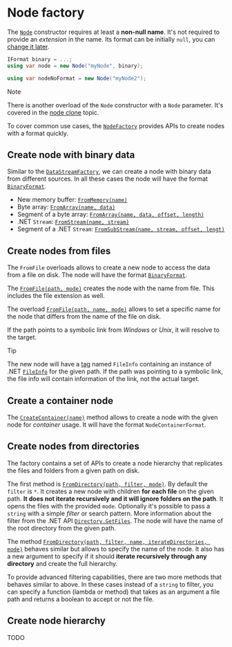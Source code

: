 # Node factory

The [`Node`](xref:Yarhl.FileSystem.Node) constructor requires at least a
**non-null name**. It's not required to provide an _extension_ in the name. Its
format can be initially `null`, you can [change it later](#format).

```csharp
IFormat binary = ...;
using var node = new Node("myNode", binary);

using var nodeNoFormat = new Node("myNode2");
```

> [!NOTE]  
> There is another overload of the `Node` constructor with a `Node` parameter.
> It's covered in the [node clone](node.md#cloning-a-node) topic.

To cover common use cases, the
[`NodeFactory`](xref:Yarhl.FileSystem.NodeFactory) provides APIs to create nodes
with a format quickly.

## Create node with binary data

Similar to the [`DataStreamFactory`](xref:Yarhl.IO.DataStreamFactory), we can
create a node with binary data from different sources. In all these cases the
node will have the format [`BinaryFormat`](xref:Yarhl.IO.BinaryFormat).

- New memory buffer:
  [`FromMemory(name)`](<xref:Yarhl.FileSystem.NodeFactory.FromMemory(System.String)>)
- Byte array:
  [`FromArray(name, data)`](<xref:Yarhl.FileSystem.NodeFactory.FromArray(System.String,System.Byte[])>)
- Segment of a byte array:
  [`FromArray(name, data, offset, length)`](<xref:Yarhl.FileSystem.NodeFactory.FromArray(System.String,System.Byte[],System.Int32,System.Int32)>)
- .NET `Stream`:
  [`FromStream(name, stream)`](<xref:Yarhl.FileSystem.NodeFactory.FromStream(System.String,System.IO.Stream)>)
- Segment of a .NET `Stream`:
  [`FromSubStream(name, stream, offset, lengt)`](<xref:Yarhl.FileSystem.NodeFactory.FromSubstream(System.String,System.IO.Stream,System.Int64,System.Int64)>)

<!-- TODO: example -->

## Create nodes from files

The `FromFile` overloads allows to create a new node to access the data from a
file on disk. The node will have the format
[`BinaryFormat`](xref:Yarhl.IO.BinaryFormat).

The
[`FromFile(path, mode)`](<xref:Yarhl.FileSystem.NodeFactory.FromFile(System.String,Yarhl.IO.FileOpenMode)>)
creates the node with the name from file. This includes the file extension as
well.

The overload
[`FromFile(path, name, mode)`](<xref:Yarhl.FileSystem.NodeFactory.FromFile(System.String,System.String,Yarhl.IO.FileOpenMode)>)
allows to set a specific name for the node that differs from the name of the
file on disk.

If the path points to a symbolic link from _Windows_ or _Unix_, it will resolve
to the target.

> [!TIP]  
> The new node will have a [tag](node.md#tags) named `FileInfo` containing an
> instance of .NET
> [`FileInfo`](https://learn.microsoft.com/en-us/dotnet/api/system.io.fileinfo)
> for the given path. If the path was pointing to a symbolic link, the file info
> will contain information of the link, not the actual target.

<!-- TODO: example -->

## Create a container node

The
[`CreateContainer(name)`](<xref:Yarhl.FileSystem.NodeFactory.CreateContainer(System.String)>)
method allows to create a node with the given node for _container_ usage. It
will have the format `NodeContainerFormat`.

## Create nodes from directories

The factory contains a set of APIs to create a node hierarchy that replicates
the files and folders from a given path on disk.

The first method is
[`FromDirectory(path, filter, mode)`](<xref:Yarhl.FileSystem.NodeFactory.FromDirectory(System.String,System.String,Yarhl.IO.FileOpenMode)>).
By default the `filter` is `*`. It creates a new node with children **for each
file** on the given path. **It does not iterate recursively and it will ignore
folders on the path**. It opens the files with the provided `mode`. Optionally
it's possible to pass a `string` with a simple _filter_ or search pattern. More
information about the filter from the .NET API
[`Directory.GetFiles`](<https://learn.microsoft.com/en-us/dotnet/api/system.io.directory.getfiles#system-io-directory-getfiles(system-string-system-string)>).
The node will have the name of the root directory from the given path.

<!-- TODO: example -->

The method
[`FromDirectory(path, filter, name, iterateDirectories, mode)`](<xref:Yarhl.FileSystem.NodeFactory.FromDirectory(System.String,System.String,System.String,System.Boolean,Yarhl.IO.FileOpenMode)>)
behaves similar but allows to specify the name of the node. It also has a new
argument to specify if it should **iterate recursively through any directory**
and create the full hierarchy.

<!-- TODO: example -->

To provide advanced filtering capabilities, there are two more methods that
behaves similar to above. In these cases instead of a `string` to filter, you
can specify a function (lambda or method) that takes as an argument a file path
and returns a boolean to accept or not the file.

<!-- TODO: example -->

## Create node hierarchy

TODO
